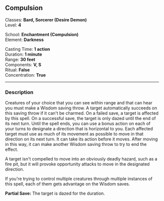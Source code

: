 ## Compulsion

Classes: **Bard, Sorcerer (Desire Demon)**  
Level: **4**  

School: **Enchantment (Compulsion)**  
Element: **Darkness**  

Casting Time: **1 action**  
Duration: **1 minute**  
Range: **30 feet**  
Components: **V, S**  
Ritual: **False**  
Concentration: **True**  

------

### Description

Creatures of your choice that you can see within range and that can hear you must make a Wisdom saving throw. A target automatically succeeds on this saving throw if it can't be charmed. On a failed save, a target is affected by this spell. On a successful save, the target is only dazed until the end of its next turn. Until the spell ends, you can use a bonus action on each of your turns to designate a direction that is horizontal to you. Each affected target must use as much of its movement as possible to move in that direction on its next turn. It can take its action before it moves. After moving in this way, it can make another Wisdom saving throw to try to end the effect.

A target isn't compelled to move into an obviously deadly hazard, such as a fire pit, but it will provoke opportunity attacks to move in the designated direction.

If you're trying to control multiple creatures through multiple instances of this spell, each of them gets advantage on the Wisdom saves.

**Partial Save:** The target is dazed for the duration.